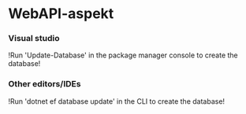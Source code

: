 # WebAPI-aspekt
### Visual studio
!Run 'Update-Database' in the package manager console to create the database!
### Other editors/IDEs
!Run 'dotnet ef database update' in the CLI to create the database!
